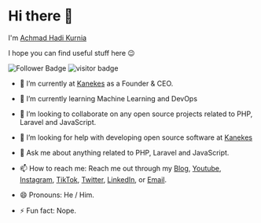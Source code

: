 # Hi there 👋

I'm [Achmad Hadi Kurnia](https://achmadhadikurnia.com)

I hope you can find useful stuff here 😉


![Follower Badge](https://img.shields.io/github/followers/achmadhadikurnia)
![visitor
badge](https://visitor-badge.glitch.me/badge?page_id=achmadhadikurnia.visitor-badge)


- 🔭 I’m currently at [Kanekes](https://kanekes.com) as a Founder & CEO.

- 🌱 I’m currently learning Machine Learning and DevOps

- 👯 I’m looking to collaborate on any open source projects related to PHP,
  Laravel and JavaScript.

- 🤔 I’m looking for help with developing open source software at [Kanekes](https://github.com/kanekescom)

- 💬 Ask me about anything related to PHP, Laravel and JavaScript.

- 📫 How to reach me: Reach me out through my
[Blog](https://achmadhadikurnia.com),
[Youtube](https://www.youtube.com/channel/UCURR_HyWEUJRBqo23L-8_VA),
[Instagram](https://instagram.com/achmadhadikurnia),
[TikTok](https://tiktok.com/@achmadhadikurnia),
[Twitter](https://twitter.com/imachmadhadi),
[LinkedIn](https://www.linkedin.com/in/achmadhadikurnia), or
[Email](mailto:imachmadhadikurnia@gmail.com).

- 😄 Pronouns: He / Him.

- ⚡ Fun fact: Nope.


<!--
## ☕ My popular repositories:
 -->

